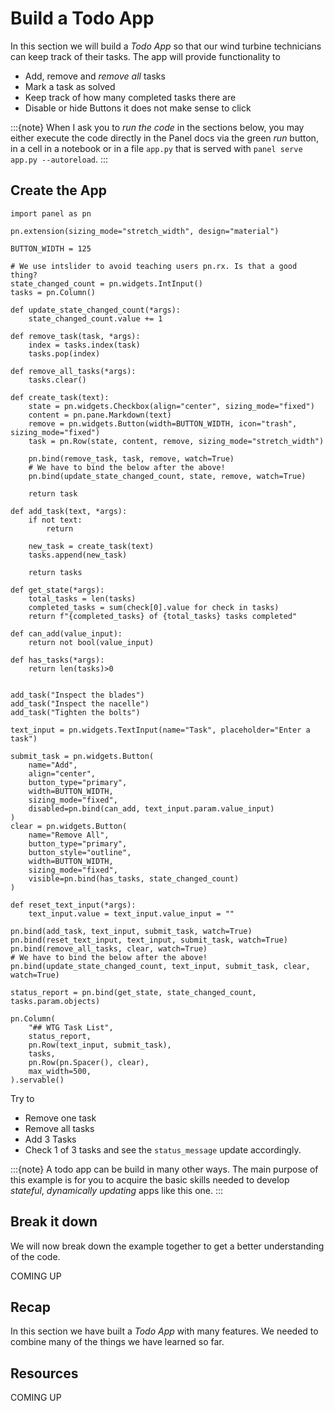 # Build a Todo App

In this section we will build a *Todo App* so that our wind turbine technicians can keep track of their tasks. The app will provide functionality to

- Add, remove and *remove all* tasks
- Mark a task as solved
- Keep track of how many completed tasks there are
- Disable or hide Buttons it does not make sense to click

:::{note}
When I ask you to *run the code* in the sections below, you may either execute the code directly in the Panel docs via the green *run* button, in a cell in a notebook or in a file `app.py` that is served with `panel serve app.py --autoreload`.
:::

## Create the App

```{pyodide}
import panel as pn

pn.extension(sizing_mode="stretch_width", design="material")

BUTTON_WIDTH = 125

# We use intslider to avoid teaching users pn.rx. Is that a good thing?
state_changed_count = pn.widgets.IntInput()
tasks = pn.Column()

def update_state_changed_count(*args):
    state_changed_count.value += 1

def remove_task(task, *args):
    index = tasks.index(task)
    tasks.pop(index)

def remove_all_tasks(*args):
    tasks.clear()

def create_task(text):
    state = pn.widgets.Checkbox(align="center", sizing_mode="fixed")
    content = pn.pane.Markdown(text)
    remove = pn.widgets.Button(width=BUTTON_WIDTH, icon="trash", sizing_mode="fixed")
    task = pn.Row(state, content, remove, sizing_mode="stretch_width")

    pn.bind(remove_task, task, remove, watch=True)
    # We have to bind the below after the above!
    pn.bind(update_state_changed_count, state, remove, watch=True)

    return task

def add_task(text, *args):
    if not text:
        return

    new_task = create_task(text)
    tasks.append(new_task)

    return tasks

def get_state(*args):
    total_tasks = len(tasks)
    completed_tasks = sum(check[0].value for check in tasks)
    return f"{completed_tasks} of {total_tasks} tasks completed"

def can_add(value_input):
    return not bool(value_input)

def has_tasks(*args):
    return len(tasks)>0


add_task("Inspect the blades")
add_task("Inspect the nacelle")
add_task("Tighten the bolts")

text_input = pn.widgets.TextInput(name="Task", placeholder="Enter a task")

submit_task = pn.widgets.Button(
    name="Add",
    align="center",
    button_type="primary",
    width=BUTTON_WIDTH,
    sizing_mode="fixed",
    disabled=pn.bind(can_add, text_input.param.value_input)
)
clear = pn.widgets.Button(
    name="Remove All",
    button_type="primary",
    button_style="outline",
    width=BUTTON_WIDTH,
    sizing_mode="fixed",
    visible=pn.bind(has_tasks, state_changed_count)
)

def reset_text_input(*args):
    text_input.value = text_input.value_input = ""

pn.bind(add_task, text_input, submit_task, watch=True)
pn.bind(reset_text_input, text_input, submit_task, watch=True)
pn.bind(remove_all_tasks, clear, watch=True)
# We have to bind the below after the above!
pn.bind(update_state_changed_count, text_input, submit_task, clear, watch=True)

status_report = pn.bind(get_state, state_changed_count, tasks.param.objects)

pn.Column(
    "## WTG Task List",
    status_report,
    pn.Row(text_input, submit_task),
    tasks,
    pn.Row(pn.Spacer(), clear),
    max_width=500,
).servable()
```

Try to

- Remove one task
- Remove all tasks
- Add 3 Tasks
- Check 1 of 3 tasks and see the `status_message` update accordingly.

:::{note}
A todo app can be build in many other ways. The main purpose of this example is for you to acquire the basic skills needed to develop *stateful*, *dynamically updating* apps like this one.
:::

## Break it down

We will now break down the example together to get a better understanding of the code.

COMING UP

## Recap

In this section we have built a *Todo App* with many features. We needed to combine many of the things we have learned so far.

## Resources

COMING UP
